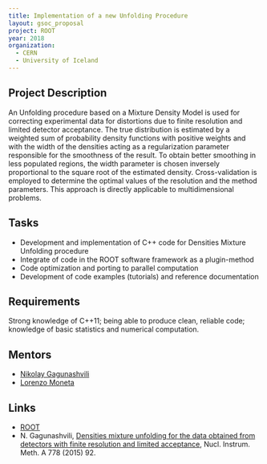 ```yaml
---
title: Implementation of a new Unfolding Procedure
layout: gsoc_proposal
project: ROOT
year: 2018
organization: 
  - CERN
  - University of Iceland
---
```


## Project Description

An Unfolding procedure based on a Mixture Density Model is used for correcting experimental data for distortions due to finite resolution and limited detector acceptance. The true distribution is estimated by a weighted sum of probability density functions with positive weights and with the width of the densities acting as a regularization parameter responsible for the smoothness of the result. To obtain better smoothing in less populated regions, the width parameter is chosen inversely proportional to the square root of the estimated density. Cross-validation is employed to determine the optimal values of the resolution and the method parameters. This approach is directly applicable to multidimensional problems. 

## Tasks

  * Development and implementation of C++ code for Densities Mixture Unfolding procedure 
  * Integrate of code in the ROOT software framework as a plugin-method
  * Code optimization and porting to parallel computation
  * Development of code examples (tutorials) and reference documentation	


## Requirements

Strong knowledge of C++11; being able to produce clean, reliable code; knowledge of basic statistics and numerical computation.


## Mentors
  
  * [Nikolay Gagunashvili](mailto:nikolay@hi.is)
  * [Lorenzo Moneta](mailto:Lorenzo.Moneta@cern.ch)


## Links

  * [ROOT](https://root.cern/)
  * N. Gagunashvili, [Densities mixture unfolding for the data obtained from detectors with finite resolution and limited acceptance](https://arxiv.org/abs/1410.1586), Nucl. Instrum. Meth. A 778 (2015) 92. 

